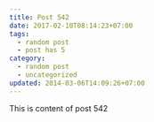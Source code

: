 ```yaml
---
title: Post 542
date: 2017-02-10T08:14:23+07:00
tags:
  - random post
  - post has 5
category:
  - random post
  - uncategorized
updated: 2014-03-06T14:09:26+07:00
---
```

This is content of post 542